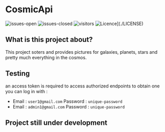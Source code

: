 # CosmicApi
![issues-open](https://img.shields.io/github/issues/mohammed0xff/CosmicApi)
![issues-closed](https://img.shields.io/github/issues-closed/mohammed0xff/CosmicApi)
![visitors](https://visitor-badge.laobi.icu/badge?page_id=mohammed0xff.cosmicapi)
![Licence](https://img.shields.io/greasyfork/l/407466)](./LICENSE)


## What is this project about? 
This project soters and provides pictures for galaxies, planets, stars and pretty much everything in the cosmos.


## Testing
an access token is required to access authorized endpoints
to obtain one you can log in with : 
* Email : `user1@gmail.com` Password : `unique-password`
* Email : `admin1@gmail.com` Password : `unique-password`


## Project still under development
